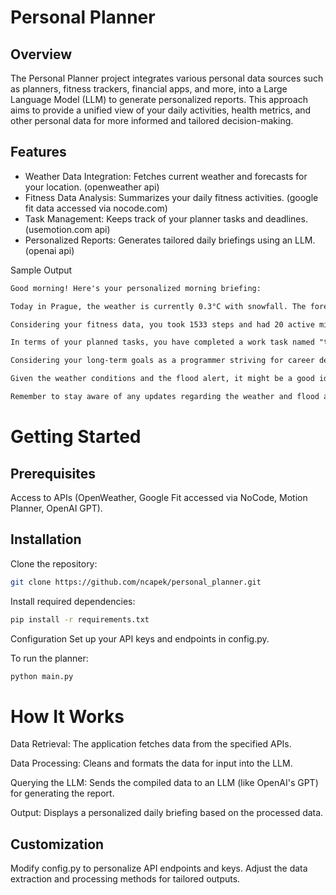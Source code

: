 # Personal Planner
## Overview
The Personal Planner project integrates various personal data sources such as planners, fitness trackers, financial apps, and more, into a Large Language Model (LLM) to generate personalized reports. This approach aims to provide a unified view of your daily activities, health metrics, and other personal data for more informed and tailored decision-making.

## Features
- Weather Data Integration: Fetches current weather and forecasts for your location. (openweather api)
- Fitness Data Analysis: Summarizes your daily fitness activities. (google fit data accessed via nocode.com)
- Task Management: Keeps track of your planner tasks and deadlines. (usemotion.com api)
- Personalized Reports: Generates tailored daily briefings using an LLM. (openai api)

Sample Output
```md
Good morning! Here's your personalized morning briefing:

Today in Prague, the weather is currently 0.3°C with snowfall. The forecast indicates that there will be rain and snow throughout the day, with a maximum temperature of 4.33°C and a minimum temperature of 0.3°C. However, please be aware that there is a flood alert in effect until tomorrow evening, so it's important to stay informed about any potential impacts.

Considering your fitness data, you took 1533 steps and had 20 active minutes yesterday, contributing to an expenditure of 251 calories. Your heart rate was elevated for 9 minutes, which indicates a moderate level of physical activity. Keep up the good work!

In terms of your planned tasks, you have completed a work task named "test" that was due yesterday. Great job on meeting the deadline! However, there is another work task with the same name that is due today with a duration of 30 minutes. Make sure to allocate time for its completion.

Considering your long-term goals as a programmer striving for career development, it's important to balance your work tasks with other critical areas of life. Take a moment to assess your overall schedule for the day and ensure that you have allocated time for personal growth, relaxation, and any other activities that align with your long-term goals.

Given the weather conditions and the flood alert, it might be a good idea to plan for indoor activities or avoid risky areas. Consider utilizing this time to focus on tasks that can be done remotely or from the comfort of your home.

Remember to stay aware of any updates regarding the weather and flood alert throughout the day. Stay motivated, take breaks, and make sure your schedule aligns with your long-term goals. Have a productive and successful day!
```

# Getting Started
## Prerequisites
Access to APIs (OpenWeather, Google Fit accessed via NoCode, Motion Planner, OpenAI GPT).

## Installation

Clone the repository:

```bash
git clone https://github.com/ncapek/personal_planner.git
```
Install required dependencies:

```bash
pip install -r requirements.txt
```

Configuration
Set up your API keys and endpoints in config.py.

To run the planner:

```bash
python main.py
```

# How It Works
Data Retrieval: The application fetches data from the specified APIs.

Data Processing: Cleans and formats the data for input into the LLM.

Querying the LLM: Sends the compiled data to an LLM (like OpenAI's GPT) for generating the report.

Output: Displays a personalized daily briefing based on the processed data.

## Customization

Modify config.py to personalize API endpoints and keys.
Adjust the data extraction and processing methods for tailored outputs.